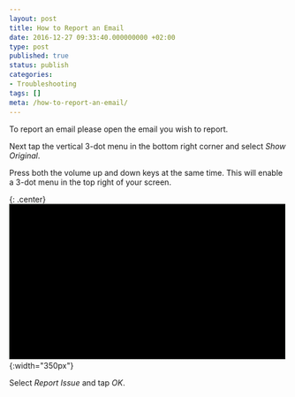 ```yaml
---
layout: post
title: How to Report an Email
date: 2016-12-27 09:33:40.000000000 +02:00
type: post
published: true
status: publish
categories:
- Troubleshooting
tags: []
meta: /how-to-report-an-email/
---
```


To report an email please open the email you wish to report.

Next tap the vertical 3-dot menu in the bottom right corner and select *Show Original*.

Press both the volume up and down keys at the same time. This will enable a 3-dot menu in the top right of your screen.

{: .center}
![Report Email](/assets/BlueMail_report-mail_slower.gif){:width="350px"}

Select *Report Issue* and tap *OK*.